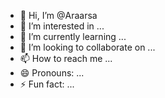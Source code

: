 - 👋 Hi, I’m @Araarsa
- 👀 I’m interested in ...
- 🌱 I’m currently learning ...
- 💞️ I’m looking to collaborate on ...
- 📫 How to reach me ...
- 😄 Pronouns: ...
- ⚡ Fun fact: ...

<!---
Araarsa/Araarsa is a ✨ special ✨ repository because its `README.md` (this file) appears on your GitHub profile.
You can click the Preview link to take a look at your changes.
--->

